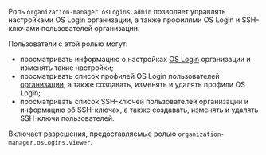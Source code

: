 Роль `organization-manager.osLogins.admin` позволяет управлять настройками OS Login организации, а также профилями OS Login и SSH-ключами пользователей организации.

Пользователи с этой ролью могут:
* просматривать информацию о настройках [OS Login](../../../organization/concepts/os-login.md) организации и изменять такие настройки;
* просматривать список профилей OS Login пользователей [организации](../../../organization/concepts/organization.md), а также создавать, изменять и удалять профили OS Login;
* просматривать список SSH-ключей пользователей организации и информацию об SSH-ключах, а также создавать, изменять и удалять SSH-ключи пользователей.

Включает разрешения, предоставляемые ролью `organization-manager.osLogins.viewer`.